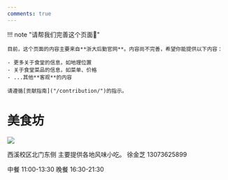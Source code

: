 ```yaml
---
comments: true
---
```


!!! note "请帮我们完善这个页面🙏"

    目前，这个页面的内容主要来自**浙大后勤官网**。内容尚不完善，希望你能提供以下内容：

    - 更多关于食堂的信息，如地理位置
    - 关于食堂菜品的信息，如菜单、价格
    - ...其他**客观**的内容

    请遵循[贡献指南]("/contribution/")的指示。

# 美食坊



![](https://zulg.zju.edu.cn/__local/2/8E/94/3DD46319FA1250C87F3086DB7A6_0C97757C_7BF3.png)

西溪校区北门东侧
主要提供各地风味小吃。
徐金芝
13073625899

中餐 11:00-13:30
晚餐 16:30-21:30
